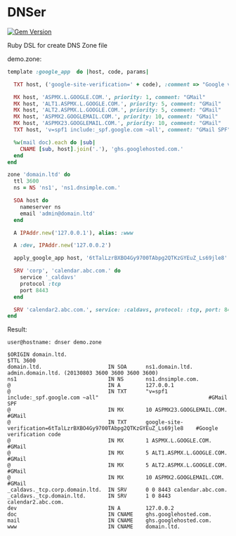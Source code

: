 DNSer
=====

[![Gem Version](https://badge.fury.io/rb/dnser.png)](http://badge.fury.io/rb/dnser)

Ruby DSL for create DNS Zone file

demo.zone:

```ruby
template :google_app  do |host, code, params|

  TXT host, ('google-site-verification=' + code), :comment => "Google verification code"

  MX host, 'ASPMX.L.GOOGLE.COM.', priority: 1, comment: "GMail"
  MX host, 'ALT1.ASPMX.L.GOOGLE.COM.', priority: 5, comment: "GMail"
  MX host, 'ALT2.ASPMX.L.GOOGLE.COM.', priority: 5, comment: "GMail"
  MX host, 'ASPMX2.GOOGLEMAIL.COM.', priority: 10, comment: "GMail"
  MX host, 'ASPMX23.GOOGLEMAIL.COM.', priority: 10, comment: "GMail"
  TXT host, 'v=spf1 include:_spf.google.com ~all', comment: "GMail SPF"

  %w(mail doc).each do |sub|
    CNAME [sub, host].join('.'), 'ghs.googlehosted.com.'
  end
end

zone 'domain.ltd' do
  ttl 3600
  ns = NS 'ns1', 'ns1.dnsimple.com.'

  SOA host do
    nameserver ns
    email 'admin@domain.ltd'
  end

  A IPAddr.new('127.0.0.1'), alias: :www

  A :dev, IPAddr.new('127.0.0.2')

  apply_google_app host, '6tTalLzrBXBO4Gy9700TAbpg2QTKzGYEuZ_Ls69jle8'

  SRV 'corp', 'calendar.abc.com.' do
    service '_caldavs'
    protocol :tcp
    port 8443
  end

  SRV 'calendar2.abc.com.', service: :caldavs, protocol: :tcp, port: 8443, weight: 0, priority: 1
end
```
  
Result:
    
    user@hostname: dnser demo.zone
    
    $ORIGIN domain.ltd.
    $TTL 3600
    domain.ltd.                     IN SOA  	ns1.domain.ltd. admin.domain.ltd. (20130803 3600 3600 3600 3600)
    ns1                             IN NS   	ns1.dnsimple.com.
    @                               IN A    	127.0.0.1
    @                               IN TXT  	"v=spf1 include:_spf.google.com ~all"                               	#GMail SPF
    @                               IN MX   	10 ASPMX23.GOOGLEMAIL.COM.                                          	#GMail
    @                               IN TXT  	google-site-verification=6tTalLzrBXBO4Gy9700TAbpg2QTKzGYEuZ_Ls69jle8	#Google verification code
    @                               IN MX   	1 ASPMX.L.GOOGLE.COM.                                               	#GMail
    @                               IN MX   	5 ALT1.ASPMX.L.GOOGLE.COM.                                          	#GMail
    @                               IN MX   	5 ALT2.ASPMX.L.GOOGLE.COM.                                          	#GMail
    @                               IN MX   	10 ASPMX2.GOOGLEMAIL.COM.                                           	#GMail
    _caldavs._tcp.corp.domain.ltd.  IN SRV  	0 0 8443 calendar.abc.com.
    _caldavs._tcp.domain.ltd.       IN SRV  	1 0 8443 calendar2.abc.com.
    dev                             IN A    	127.0.0.2
    doc                             IN CNAME	ghs.googlehosted.com.
    mail                            IN CNAME	ghs.googlehosted.com.
    www                             IN CNAME	domain.ltd.

